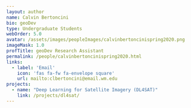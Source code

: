 ```yaml
---
layout: author
name: Calvin Bertoncini
bio: geoDev
type: Undergraduate Students
webOrder: 5.0
avatar: /assets/images/peopleImages/calvinbertoncinispring2020.png
imageMask: 1.0
profTitle: geoDev Research Assistant
permalink: /people/calvinbertoncinispring2020.html 
links:
  - label: 'Email'
    icon: 'fas fa-fw fa-envelope square'
    url: mailto:clbertoncini@email.wm.edu
projects:
  - name: "Deep Learning for Satellite Imagery (DL4SAT)"
    link: /projects/dl4sat/
---
```

